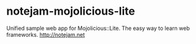 # notejam-mojolicious-lite
Unified sample web app for Mojolicious::Lite. The easy way to learn web frameworks. http://notejam.net
